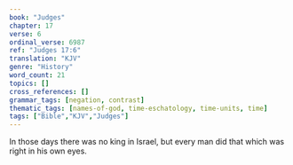 ```yaml
---
book: "Judges"
chapter: 17
verse: 6
ordinal_verse: 6987
ref: "Judges 17:6"
translation: "KJV"
genre: "History"
word_count: 21
topics: []
cross_references: []
grammar_tags: [negation, contrast]
thematic_tags: [names-of-god, time-eschatology, time-units, time]
tags: ["Bible","KJV","Judges"]
---
```

In those days there was no king in Israel, but every man did that which was right in his own eyes.
